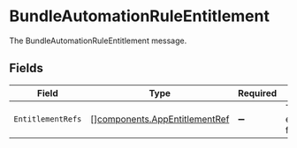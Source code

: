 # BundleAutomationRuleEntitlement

The BundleAutomationRuleEntitlement message.


## Fields

| Field                                                                          | Type                                                                           | Required                                                                       | Description                                                                    |
| ------------------------------------------------------------------------------ | ------------------------------------------------------------------------------ | ------------------------------------------------------------------------------ | ------------------------------------------------------------------------------ |
| `EntitlementRefs`                                                              | [][components.AppEntitlementRef](../../models/components/appentitlementref.md) | :heavy_minus_sign:                                                             | The entitlementRefs field.                                                     |